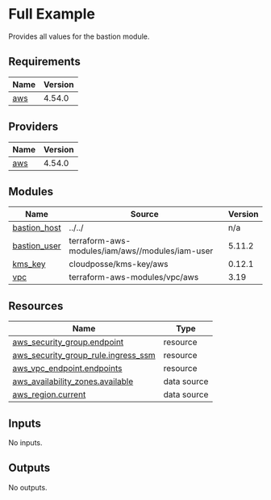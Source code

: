 # Full Example

Provides all values for the bastion module.

<!-- BEGIN_TF_DOCS -->
## Requirements

| Name | Version |
|------|---------|
| <a name="requirement_aws"></a> [aws](#requirement\_aws) | 4.54.0 |

## Providers

| Name | Version |
|------|---------|
| <a name="provider_aws"></a> [aws](#provider\_aws) | 4.54.0 |

## Modules

| Name | Source | Version |
|------|--------|---------|
| <a name="module_bastion_host"></a> [bastion\_host](#module\_bastion\_host) | ../../ | n/a |
| <a name="module_bastion_user"></a> [bastion\_user](#module\_bastion\_user) | terraform-aws-modules/iam/aws//modules/iam-user | 5.11.2 |
| <a name="module_kms_key"></a> [kms\_key](#module\_kms\_key) | cloudposse/kms-key/aws | 0.12.1 |
| <a name="module_vpc"></a> [vpc](#module\_vpc) | terraform-aws-modules/vpc/aws | 3.19 |

## Resources

| Name | Type |
|------|------|
| [aws_security_group.endpoint](https://registry.terraform.io/providers/hashicorp/aws/4.54.0/docs/resources/security_group) | resource |
| [aws_security_group_rule.ingress_ssm](https://registry.terraform.io/providers/hashicorp/aws/4.54.0/docs/resources/security_group_rule) | resource |
| [aws_vpc_endpoint.endpoints](https://registry.terraform.io/providers/hashicorp/aws/4.54.0/docs/resources/vpc_endpoint) | resource |
| [aws_availability_zones.available](https://registry.terraform.io/providers/hashicorp/aws/4.54.0/docs/data-sources/availability_zones) | data source |
| [aws_region.current](https://registry.terraform.io/providers/hashicorp/aws/4.54.0/docs/data-sources/region) | data source |

## Inputs

No inputs.

## Outputs

No outputs.
<!-- END_TF_DOCS -->